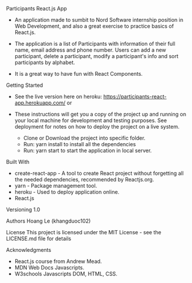 Participants React.js App

- An application made to sumbit to Nord Software internship position in Web Development, and also a great exercise to practice basics of React.js.

- The application is a list of Participants with information of their full name, email address and phone number. Users can add a new participant, delete a participant, modify a participant's info and sort participants by alphabet.

- It is a great way to have fun with React Components.

Getting Started

- See the live version here on heroku: https://participants-react-app.herokuapp.com/
or
- These instructions will get you a copy of the project up and running on your local machine for development and testing purposes. See deployment for notes on how to deploy the project on a live system.

  - Clone or Download the project into specific folder.
  - Run:
    yarn install
  to install all the dependencies
  - Run:
    yarn start
  to start the application in local server.

Built With
- create-react-app - A tool to create React project without forgetting all the needed dependencies, recommended by Reactjs.org.
- yarn - Package management tool.
- heroku - Used to deploy application online.
- React.js

Versioning
1.0

Authors
Hoang Le (khangduoc102)

License
This project is licensed under the MIT License - see the LICENSE.md file for details

Acknowledgments
- React.js course from Andrew Mead.
- MDN Web Docs Javascripts.
- W3schools Javascripts DOM, HTML, CSS.
